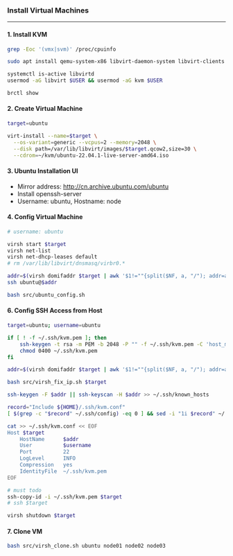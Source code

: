 ### Install Virtual Machines
---

#### 1. Install KVM
```bash
grep -Eoc '(vmx|svm)' /proc/cpuinfo

sudo apt install qemu-system-x86 libvirt-daemon-system libvirt-clients bridge-utils virtinst virt-manager

systemctl is-active libvirtd
usermod -aG libvirt $USER && usermod -aG kvm $USER

brctl show
```

#### 2. Create Virtual Machine
```bash
target=ubuntu

virt-install --name=$target \
  --os-variant=generic --vcpus=2 --memory=2048 \
  --disk path=/var/lib/libvirt/images/$target.qcow2,size=30 \
  --cdrom=~/kvm/ubuntu-22.04.1-live-server-amd64.iso
```

#### 3. Ubuntu Installation UI
- Mirror address: http://cn.archive.ubuntu.com/ubuntu
- Install openssh-server
- Username: ubuntu, Hostname: node

#### 4. Config Virtual Machine
```bash
# username: ubuntu

virsh start $target
virsh net-list
virsh net-dhcp-leases default
# rm /var/lib/libvirt/dnsmasq/virbr0.*

addr=$(virsh domifaddr $target | awk '$1!=""{split($NF, a, "/"); addr=a[1]} END{print addr}')
ssh ubuntu@$addr

bash src/ubuntu_config.sh
```

#### 6. Config SSH Access from Host
```bash
target=ubuntu; username=ubuntu

if [ ! -f ~/.ssh/kvm.pem ]; then
    ssh-keygen -t rsa -m PEM -b 2048 -P "" -f ~/.ssh/kvm.pem -C 'host_machine'
    chmod 0400 ~/.ssh/kvm.pem
fi

addr=$(virsh domifaddr $target | awk '$1!=""{split($NF, a, "/"); addr=a[1]} END{print addr}')

bash src/virsh_fix_ip.sh $target

ssh-keygen -F $addr || ssh-keyscan -H $addr >> ~/.ssh/known_hosts

record="Include ${HOME}/.ssh/kvm.conf"
[ $(grep -c "$record" ~/.ssh/config) -eq 0 ] && sed -i "1i $record" ~/.ssh/config

cat >> ~/.ssh/kvm.conf << EOF
Host $target
    HostName      $addr
    User          $username
    Port          22
    LogLevel      INFO
    Compression   yes
    IdentityFile  ~/.ssh/kvm.pem
EOF

# must todo
ssh-copy-id -i ~/.ssh/kvm.pem $target
# ssh $target

virsh shutdown $target
```

#### 7. Clone VM
```bash
bash src/virsh_clone.sh ubuntu node01 node02 node03
```
